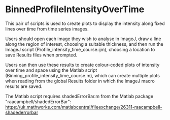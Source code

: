 # BinnedProfileIntensityOverTime

This pair of scripts is used to create plots to display the intensity along fixed lines over time from time series images.

Users should open each image they wish to analyse in ImageJ, draw a line along the region of interest, choosing a suitable thickness, and then run the ImageJ script (Profile_intensity_time_course.ijm), choosing a location to save Results files when prompted.

Users can then use these results to create colour-coded plots of intensity over time and space using the Matlab script (Binning_profile_intensity_time_course.m), which can create multiple plots when reading from the global Results folder in which the ImageJ macro results are saved.

The Matlab script requires shadedE​rrorBar.m from the Matlab package "raacampbell/shadedE​rrorBar": https://uk.mathworks.com/matlabcentral/fileexchange/26311-raacampbell-shadederrorbar
